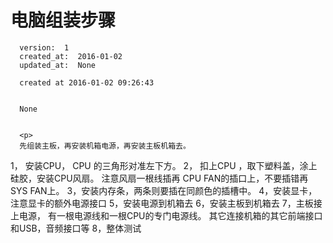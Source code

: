 
  # 电脑组装步骤

      version:  1
      created_at:  2016-01-02
      updated_at:  None

      created at 2016-01-02 09:26:43 


      None


      <p>
      先组装主板，再安装机箱电源，再安装主板机箱去。

1， 安装CPU， CPU 的三角形对准左下方。
2， 扣上CPU ，取下塑料盖，涂上硅胶，安装CPU风扇。
	注意风扇一根线插再 CPU FAN的插口上，不要插错再 SYS FAN上。
3，安装内存条，两条则要插在同颜色的插槽中。
4，安装显卡，注意显卡的额外电源接口
5，安装电源到机箱去
6，安装主板到机箱去
7，主板接上电源， 有一根电源线和一根CPU的专门电源线。 其它连接机箱的其它前端接口和USB，音频接口等
8，整体测试
      </p>

  